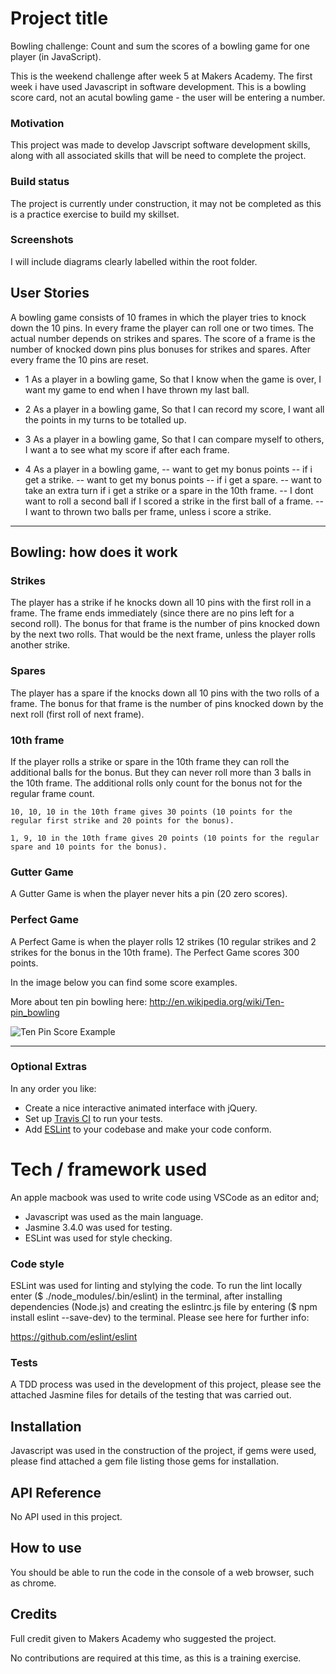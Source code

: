 # Project title

Bowling challenge: Count and sum the scores of a bowling game for one player
(in JavaScript).

This is the weekend challenge after week 5 at Makers Academy. The first week i
have used Javascript in software development. This is a bowling score card, not
an acutal bowling game - the user will be entering a number.

### Motivation

This project was made to develop Javscript software development skills, along
with all associated skills that will be need to complete the project.

### Build status

The project is currently under construction, it may not be completed as this is
a practice exercise to build my skillset.  

### Screenshots

I will include diagrams clearly labelled within the root folder.

## User Stories

A bowling game consists of 10 frames in which the player tries to knock down the
10 pins. In every frame the player can roll one or two times. The actual number
depends on strikes and spares. The score of a frame is the number of knocked
down pins plus bonuses for strikes and spares. After every frame the 10 pins are
reset.

* 1
As a player in a bowling game,
So that I know when the game is over,
I want my game to end when I have thrown my last ball.

* 2
As a player in a bowling game,
So that I can record my score,
I want all the points in my turns to be totalled up.

* 3
As a player in a bowling game,
So that I can compare myself to others,
I want a to see what my score if after each frame.

* 4
As a player in a bowling game,
-- want to get my bonus points -- if i get a strike.
-- want to get my bonus points -- if i get a spare.
-- want to take an extra turn if i get a strike or a spare in the 10th frame.
-- I dont want to roll a second ball if I scored a strike in the first ball of a frame.
-- I want to thrown two balls per frame, unless i score a strike.

---

## Bowling: how does it work

### Strikes

The player has a strike if he knocks down all 10 pins with the first roll in a
frame. The frame ends immediately (since there are no pins left for a second
roll). The bonus for that frame is the number of pins knocked down by the next
two rolls. That would be the next frame, unless the player rolls another strike.

### Spares

The player has a spare if the knocks down all 10 pins with the two rolls of a
frame. The bonus for that frame is the number of pins knocked down by the next
roll (first roll of next frame).

### 10th frame

If the player rolls a strike or spare in the 10th frame they can roll the
additional balls for the bonus. But they can never roll more than 3 balls in the
10th frame. The additional rolls only count for the bonus not for the regular
frame count.

    10, 10, 10 in the 10th frame gives 30 points (10 points for the regular first strike and 20 points for the bonus).

    1, 9, 10 in the 10th frame gives 20 points (10 points for the regular spare and 10 points for the bonus).

### Gutter Game

A Gutter Game is when the player never hits a pin (20 zero scores).

### Perfect Game

A Perfect Game is when the player rolls 12 strikes (10 regular strikes and 2 strikes for the bonus in the 10th frame). The Perfect Game scores 300 points.

In the image below you can find some score examples.

More about ten pin bowling here: http://en.wikipedia.org/wiki/Ten-pin_bowling

![Ten Pin Score Example](images/example_ten_pin_scoring.png)

--- 

### Optional Extras

In any order you like:

* Create a nice interactive animated interface with jQuery.
* Set up [Travis CI](https://travis-ci.org) to run your tests.
* Add [ESLint](http://eslint.org/) to your codebase and make your code conform.


# Tech / framework used

An apple macbook was used to write code using VSCode as an editor and;

* Javascript was used as the main language.
* Jasmine 3.4.0 was used for testing.
* ESLint was used for style checking.

### Code style

ESLint was used for linting and stylying the code. To run the lint locally enter ($ ./node_modules/.bin/eslint) in the terminal, after installing dependencies (Node.js) and creating the eslintrc.js file by entering ($ npm install eslint --save-dev) to the terminal. Please see here for further info:

https://github.com/eslint/eslint

### Tests

A TDD process was used in the development of this project, please see the
attached Jasmine files for details of the testing that was carried out.

## Installation

Javascript was used in the construction of the project, if gems were used,
please find attached a gem file listing those gems for installation.

## API Reference

No API used in this project.

## How to use

You should be able to run the code in the console of a web browser, such as chrome. 

## Credits

Full credit given to Makers Academy who suggested the project.

No contributions are required at this time, as this is a training exercise.
